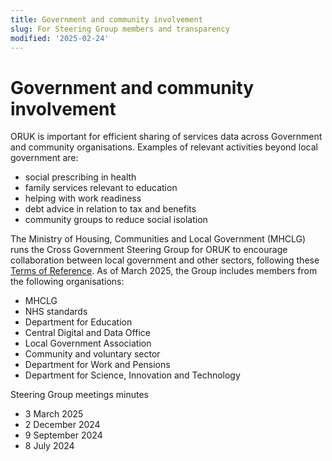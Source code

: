 ```yaml
---
title: Government and community involvement
slug: For Steering Group members and transparency
modified: '2025-02-24'
---
```


# Government and community involvement

ORUK is important for efficient sharing of services data across Government and community organisations. Examples of relevant activities beyond local government are: 
* social prescribing in health
* family services relevant to education
* helping with work readiness
* debt advice in relation to tax and benefits
* community groups to reduce social isolation

The Ministry of Housing, Communities and Local Government (MHCLG) runs the Cross Government Steering Group for ORUK to encourage collaboration between local government and other sectors, following these [Terms of Reference](/steering/ORUK%20Steering%20Group%20-%20Terms%20of%20Reference.pdf). As of March 2025, the Group includes members from the following organisations:
* MHCLG
* NHS standards
* Department for Education
* Central Digital and Data Office
* Local Government Association
* Community and voluntary sector
* Department for Work and Pensions
* Department for Science, Innovation and Technology

Steering Group meetings minutes
* 3 March 2025
* 2 December 2024
* 9 September 2024
* 8 July 2024
